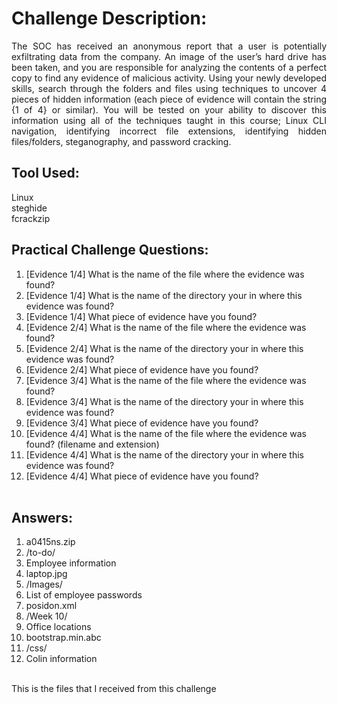 # Challenge Description:
<div align="justify">
The SOC has received an anonymous report that a user is potentially exfiltrating data from the company. An image of the user’s hard drive has been taken, and you are responsible for analyzing the contents of a perfect copy to find any evidence of malicious activity. Using your newly developed skills, search through the folders and files using techniques to uncover 4 pieces of hidden information (each piece of evidence will contain the string {1 of 4} or similar). You will be tested on your ability to discover this information using all of the techniques taught in this course; Linux CLI navigation, identifying incorrect file extensions, identifying hidden files/folders, steganography, and password cracking.
</div>

## Tool Used:
Linux <br>
steghide <br>
fcrackzip <br>

## Practical Challenge Questions:
1. [Evidence 1/4] What is the name of the file where the evidence was found? <br>
2. [Evidence 1/4] What is the name of the directory your in where this evidence was found? <br>
3. [Evidence 1/4] What piece of evidence have you found? <br>
4. [Evidence 2/4] What is the name of the file where the evidence was found? <br>
5. [Evidence 2/4] What is the name of the directory your in where this evidence was found? <br>
6. [Evidence 2/4] What piece of evidence have you found? <br>
7. [Evidence 3/4] What is the name of the file where the evidence was found? <br>
8. [Evidence 3/4] What is the name of the directory your in where this evidence was found? <br>
9. [Evidence 3/4] What piece of evidence have you found? <br>
10. [Evidence 4/4] What is the name of the file where the evidence was found? (filename and extension) <br>
11. [Evidence 4/4] What is the name of the directory your in where this evidence was found? <br>
12. [Evidence 4/4] What piece of evidence have you found? <br><br>

## Answers:
1. a0415ns.zip <br>
2. /to-do/ <br>
3. Employee information <br>
4. laptop.jpg <br>
5. /Images/ <br>
6. List of employee passwords <br>
7. posidon.xml <br>
8. /Week 10/ <br>
9. Office locations <br>
10. bootstrap.min.abc <br>
11. /css/ <br>
12. Colin information <br><br>

This is the files that I received from this challenge <br><br>
<div align="center">
  
</div>


